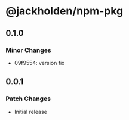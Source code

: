 # @jackholden/npm-pkg

## 0.1.0

### Minor Changes

- 09f9554: version fix

## 0.0.1

### Patch Changes

- Initial release
